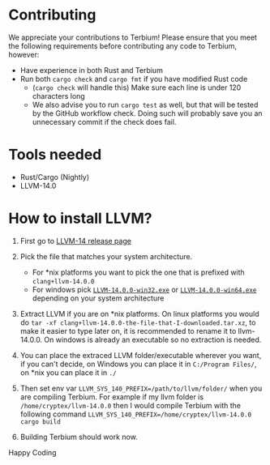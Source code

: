 # Contributing
We appreciate your contributions to Terbium! Please ensure that you meet the following requirements before
contributing any code to Terbium, however:

- Have experience in both Rust and Terbium
- Run both `cargo check` and `cargo fmt` if you have modified Rust code
  - (`cargo check` will handle this) Make sure each line is under 120 characters long
  - We also advise you to run `cargo test` as well, but that will be tested by the GitHub workflow check.
    Doing such will probably save you an unnecessary commit if the check does fail.

# Tools needed
- Rust/Cargo (Nightly)
- LLVM-14.0

# How to install LLVM?
1. First go to [LLVM-14 release page](https://github.com/llvm/llvm-project/releases/tag/llvmorg-14.0.0)

2. Pick the file that matches your system architecture.
   - For *nix platforms you want to pick the one that is prefixed with `clang+llvm-14.0.0`
   - For windows pick [`LLVM-14.0.0-win32.exe`](https://github.com/llvm/llvm-project/releases/download/llvmorg-14.0.0/LLVM-14.0.0-win32.exe) 
     or [`LLVM-14.0.0-win64.exe`](https://github.com/llvm/llvm-project/releases/download/llvmorg-14.0.0/LLVM-14.0.0-win64.exe)
     depending on your system architecture

3. Extract LLVM if you are on *nix platforms. On linux platforms you would do `tar -xf clang+llvm-14.0.0-the-file-that-I-downloaded.tar.xz`, to make it easier to type later on, it is recommended to rename it to llvm-14.0.0. On windows is already an executable so no extraction is needed.

4. You can place the extraced LLVM folder/executable wherever you want, if you can't decide, on Windows you can place it in `C:/Program Files/`, on *nix you can place it in `./`

5. Then set env var `LLVM_SYS_140_PREFIX=/path/to/llvm/folder/` when you are compiling Terbium. For example if my llvm folder is `/home/cryptex/llvm-14.0.0` then I would compile Terbium with the following command `LLVM_SYS_140_PREFIX=/home/cryptex/llvm-14.0.0 cargo build`

6. Building Terbium should work now.


Happy Coding
